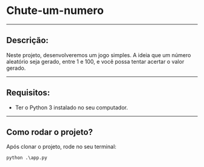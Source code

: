 # Chute-um-numero

***

## Descrição:

Neste projeto, desenvolveremos um jogo simples. A ideia que um número aleatório seja gerado, entre 1 e 100, e você possa tentar acertar o valor gerado.


***

## Requisitos:

* Ter o Python 3 instalado no seu computador. 

***


## Como rodar o projeto?

Após clonar o projeto, rode no seu terminal:
```
python .\app.py
```